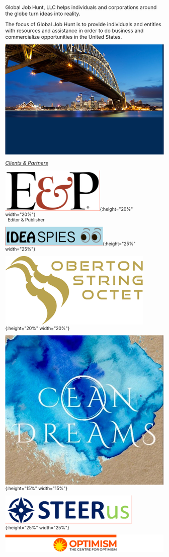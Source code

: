 <font size="+0.5">
Global Job Hunt, LLC helps individuals and corporations around the
globe turn ideas into reality.

The focus of Global Job Hunt is to
provide individuals and entities with resources and assistance in
order to do business and commercialize opportunities in the United
States.
</font>
<br>

<div style="height: 350px;
            background: #022b57 url(/images/splash_bg.jpg) no-repeat;
            background-position: bottom right;
            background-size: 200px auto;
            ">
    <div style="position: relative;
                left: 0; top: 0; width: 500px;
               ">
      <img src="/images/bridge.jpg" style=
       "position: relative; top: 0; left: 0;"/>
    </div>
</div>

<br>
<font size="+0.5">
<i><u>Clients & Partners</u></i>
</font>
<br>

![Editor and Publisher logo](images/editor.png){:height="20%" width="20%"}
<br>
&nbsp; Editor & Publisher

![IdeaSpies logo](images/ideaspies-ss.png){:height="25%" width="25%"}

![Oberton Logo](images/oberton.png){:height="20%" width="20%"}

![Ocean Dreams logo](images/oceandreams.jpg){:height="15%" width="15%"}

![STEERus logo](images/steerus.png){:height="25%" width="25%"}

![Optimism logo](images/Optimism-Website-Header-3-PNG-OPT-1.png)
